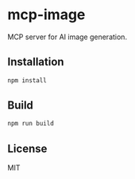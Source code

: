 # mcp-image

MCP server for AI image generation.

## Installation

```bash
npm install
```

## Build

```bash
npm run build
```

## License

MIT